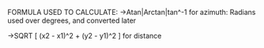 FORMULA USED TO CALCULATE:
  ->Atan|Arctan|tan^-1 for azimuth:
      Radians used over degrees, and converted later

  ->SQRT [ (x2 - x1)^2 + (y2 - y1)^2 ] for distance
